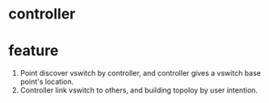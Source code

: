 # controller

# feature 
1. Point discover vswitch by controller, and controller gives a vswitch base point's location.
2. Controller link vswitch to others, and building topoloy by user intention.
